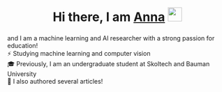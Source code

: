 <h1 align="center">Hi there, I am <a href="https://vk.com/anilian00" target="_blank">Anna</a> 
<img src="https://github.com/blackcater/blackcater/raw/main/images/Hi.gif" height="32"/></h1>
<h3 align="center"></h3>
<h3 align="center"> </h3>

and I am a machine learning and AI researcher with a strong passion for education!\
⚡️ Studying machine learning and computer vision \
🎓 Previously, I am an undergraduate student at Skoltech and Bauman University\
📖 I also authored several articles!
